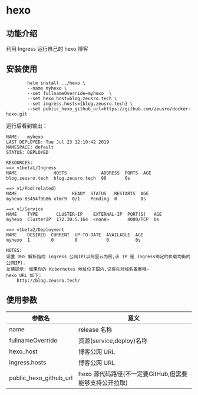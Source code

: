 # hexo

## 功能介绍

利用 Ingress 运行自己的 hexo 博客

## 安装使用

```shell
		helm install ../hexo \
		--name myhexo \
		--set fullnameOverride=myhexo  \
		--set hexo_host=blog.zeusro.tech \
		--set ingress.hosts={blog.zeusro.tech} \
    	--set public_hexo_github_url=https://github.com/zeusro/docker-hexo.git
```

运行后看到输出：

```shell
NAME:   myhexo
LAST DEPLOYED: Tue Jul 23 12:10:42 2019
NAMESPACE: default
STATUS: DEPLOYED

RESOURCES:
==> v1beta1/Ingress
NAME              HOSTS             ADDRESS  PORTS  AGE
blog.zeusro.tech  blog.zeusro.tech  80       0s

==> v1/Pod(related)
NAME                     READY  STATUS   RESTARTS  AGE
myhexo-85454f9b86-xtmr9  0/1    Pending  0         0s

==> v1/Service
NAME    TYPE       CLUSTER-IP    EXTERNAL-IP  PORT(S)   AGE
myhexo  ClusterIP  172.30.5.164  <none>       4000/TCP  0s

==> v1beta2/Deployment
NAME    DESIRED  CURRENT  UP-TO-DATE  AVAILABLE  AGE
myhexo  1        0        0           0          0s

NOTES:
设置 DNS 解析指向 ingress 公网IP(以阿里云为例,该 IP 是 Ingress绑定的负载均衡的公网IP).
友情提示: 如果你的 Kubernetes 地址位于国内,记得先对域名备案哦~
hexo URL 如下:
    http://blog.zeusro.tech/
```


## 使用参数

参数名|意义
--|--
name|release 名称
fullnameOverride|资源(service,deploy)名称
hexo_host |博客公网 URL
ingress.hosts|博客公网 URL
public_hexo_github_url|hexo 源代码路径(不一定要GitHub,但需要能够支持公开拉取)